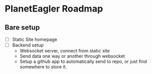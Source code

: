 # PlanetEagler Roadmap

## Bare setup
- [ ] Static Site homepage
- [ ] Backend setup
  - Websocket server, connect from static site
  - Send data one way or another through websocket
  - Setup a github app to automatically send to repo, or just find somewhere to store it.
